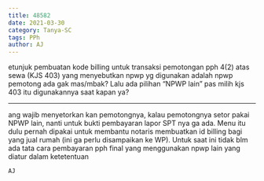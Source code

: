 ```yaml
---
title: 48582
date: 2021-03-30
category: Tanya-SC
tags: PPh
author: AJ
---
```


etunjuk pembuatan kode billing untuk transaksi pemotongan pph 4(2) atas sewa (KJS 403) yang menyebutkan npwp yg digunakan adalah npwp pemotong ada gak mas/mbak? Lalu ada pilihan “NPWP lain” pas milih kjs 403 itu digunakannya saat kapan ya?

---

ang wajib menyetorkan kan pemotongnya, kalau pemotongnya setor pakai NPWP lain, nanti untuk bukti pembayaran lapor SPT nya ga ada. Menu itu dulu pernah dipakai untuk membantu notaris membuatkan id billing bagi yang jual rumah (ini ga perlu disampaikan ke WP). Untuk saat ini tidak blm ada tata cara pembayaran pph final yang menggunakan npwp lain yang diatur dalam ketetentuan

`AJ`

